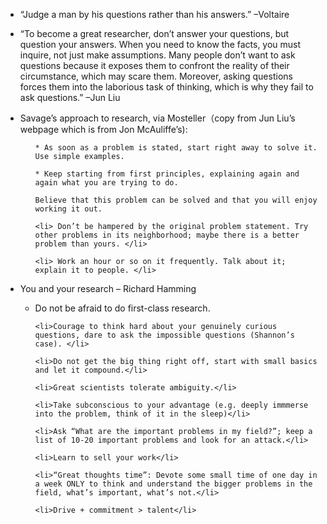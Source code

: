 * “Judge a man by his questions rather than his answers.” –Voltaire

* “To become a great researcher, don’t answer your questions, but question your answers. When you need to know the facts, you must inquire, not just make assumptions. Many people don’t want to ask questions because it exposes them to confront the reality of their circumstance, which may scare them. Moreover, asking questions forces them into the laborious task of thinking, which is why they fail to ask questions.” –Jun Liu

<ul> 
  <li>Savage’s approach to research, via Mosteller（copy from Jun Liu’s webpage which is from Jon McAuliffe’s):</li>
  <ul>

    * As soon as a problem is stated, start right away to solve it. Use simple examples.

    * Keep starting from first principles, explaining again and again what you are trying to do.

    Believe that this problem can be solved and that you will enjoy working it out. 

    <li> Don’t be hampered by the original problem statement. Try other problems in its neighborhood; maybe there is a better problem than yours. </li>

    <li> Work an hour or so on it frequently. Talk about it; explain it to people. </li>
  </ul>
</ul>

<ul>
  <li>You and your research – Richard Hamming</li>
  <ul>
    <li>Do not be afraid to do first-class research.</li>

    <li>Courage to think hard about your genuinely curious questions, dare to ask the impossible questions (Shannon’s case). </li>

    <li>Do not get the big thing right off, start with small basics and let it compound.</li>

    <li>Great scientists tolerate ambiguity.</li>

    <li>Take subconscious to your advantage (e.g. deeply immmerse into the problem, think of it in the sleep)</li>

    <li>Ask “What are the important problems in my field?”; keep a list of 10-20 important problems and look for an attack.</li>

    <li>Learn to sell your work</li>
    
    <li>“Great thoughts time”: Devote some small time of one day in a week ONLY to think and understand the bigger problems in the field, what’s important, what’s not.</li>

    <li>Drive + commitment > talent</li>
  </ul>
</ul>
